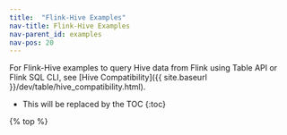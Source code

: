 ```yaml
---
title:  "Flink-Hive Examples"
nav-title: Flink-Hive Examples
nav-parent_id: examples
nav-pos: 20
---
```

<!--
Licensed to the Apache Software Foundation (ASF) under one
or more contributor license agreements.  See the NOTICE file
distributed with this work for additional information
regarding copyright ownership.  The ASF licenses this file
to you under the Apache License, Version 2.0 (the
"License"); you may not use this file except in compliance
with the License.  You may obtain a copy of the License at

  http://www.apache.org/licenses/LICENSE-2.0

Unless required by applicable law or agreed to in writing,
software distributed under the License is distributed on an
"AS IS" BASIS, WITHOUT WARRANTIES OR CONDITIONS OF ANY
KIND, either express or implied.  See the License for the
specific language governing permissions and limitations
under the License.
-->

For Flink-Hive examples to query Hive data from Flink using Table API or Flink SQL CLI, see [Hive Compatibility]({{ site.baseurl }}/dev/table/hive_compatibility.html).

* This will be replaced by the TOC
{:toc}

{% top %}
